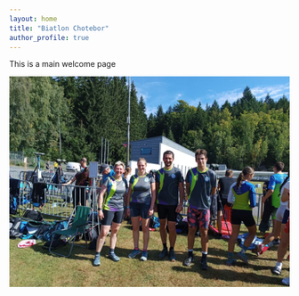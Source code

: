 ```yaml
---
layout: home
title: "Biatlon Chotebor"
author_profile: true
---
```


This is a main welcome page

![Alt text](/assets/images/gallery/tym/jablonec2025.jpg)

